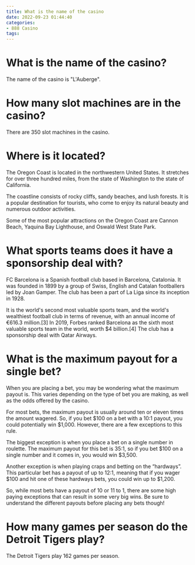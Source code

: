```yaml
---
title: What is the name of the casino
date: 2022-09-23 01:44:40
categories:
- 888 Casino
tags:
---
```



#  What is the name of the casino?

The name of the casino is "L'Auberge".

# How many slot machines are in the casino?

There are 350 slot machines in the casino.

#  Where is it located?

The Oregon Coast is located in the northwestern United States. It stretches for over three hundred miles, from the state of Washington to the state of California.

The coastline consists of rocky cliffs, sandy beaches, and lush forests. It is a popular destination for tourists, who come to enjoy its natural beauty and numerous outdoor activities.

Some of the most popular attractions on the Oregon Coast are Cannon Beach, Yaquina Bay Lighthouse, and Oswald West State Park.

#  What sports teams does it have a sponsorship deal with?

FC Barcelona is a Spanish football club based in Barcelona, Catalonia. It was founded in 1899 by a group of Swiss, English and Catalan footballers led by Joan Gamper. The club has been a part of La Liga since its inception in 1928.

It is the world's second most valuable sports team, and the world's wealthiest football club in terms of revenue, with an annual income of €616.3 million.[3] In 2019, Forbes ranked Barcelona as the sixth most valuable sports team in the world, worth $4 billion.[4] The club has a sponsorship deal with Qatar Airways.

#  What is the maximum payout for a single bet?

When you are placing a bet, you may be wondering what the maximum payout is. This varies depending on the type of bet you are making, as well as the odds offered by the casino.

For most bets, the maximum payout is usually around ten or eleven times the amount wagered. So, if you bet $100 on a bet with a 10:1 payout, you could potentially win $1,000. However, there are a few exceptions to this rule.

The biggest exception is when you place a bet on a single number in roulette. The maximum payout for this bet is 35:1, so if you bet $100 on a single number and it comes in, you would win $3,500.

Another exception is when playing craps and betting on the “hardways”. This particular bet has a payout of up to 12:1, meaning that if you wager $100 and hit one of these hardways bets, you could win up to $1,200.

So, while most bets have a payout of 10 or 11 to 1, there are some high paying exceptions that can result in some very big wins. Be sure to understand the different payouts before placing any bets though!

#  How many games per season do the Detroit Tigers play?

The Detroit Tigers play 162 games per season.